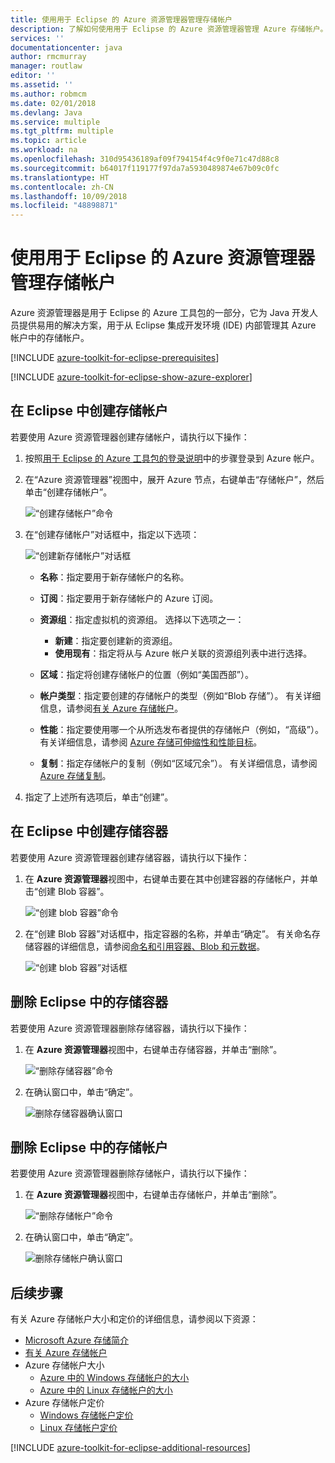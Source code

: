 ```yaml
---
title: 使用用于 Eclipse 的 Azure 资源管理器管理存储帐户
description: 了解如何使用用于 Eclipse 的 Azure 资源管理器管理 Azure 存储帐户。
services: ''
documentationcenter: java
author: rmcmurray
manager: routlaw
editor: ''
ms.assetid: ''
ms.author: robmcm
ms.date: 02/01/2018
ms.devlang: Java
ms.service: multiple
ms.tgt_pltfrm: multiple
ms.topic: article
ms.workload: na
ms.openlocfilehash: 310d95436189af09f794154f4c9f0e71c47d88c8
ms.sourcegitcommit: b64017f119177f97da7a5930489874e67b09c0fc
ms.translationtype: HT
ms.contentlocale: zh-CN
ms.lasthandoff: 10/09/2018
ms.locfileid: "48898871"
---
```

# <a name="manage-storage-accounts-by-using-the-azure-explorer-for-eclipse"></a>使用用于 Eclipse 的 Azure 资源管理器管理存储帐户

Azure 资源管理器是用于 Eclipse 的 Azure 工具包的一部分，它为 Java 开发人员提供易用的解决方案，用于从 Eclipse 集成开发环境 (IDE) 内部管理其 Azure 帐户中的存储帐户。

[!INCLUDE [azure-toolkit-for-eclipse-prerequisites](../includes/azure-toolkit-for-eclipse-prerequisites.md)]

[!INCLUDE [azure-toolkit-for-eclipse-show-azure-explorer](../includes/azure-toolkit-for-eclipse-show-azure-explorer.md)]

## <a name="create-a-storage-account-in-eclipse"></a>在 Eclipse 中创建存储帐户

若要使用 Azure 资源管理器创建存储帐户，请执行以下操作：

1. 按照[用于 Eclipse 的 Azure 工具包的登录说明](https://docs.microsoft.com/java/azure/eclipse/azure-toolkit-for-eclipse-sign-in-instructions)中的步骤登录到 Azure 帐户。

1. 在“Azure 资源管理器”视图中，展开 Azure 节点，右键单击“存储帐户”，然后单击“创建存储帐户”。

   ![“创建存储帐户”命令][CS01]

1. 在“创建存储帐户”对话框中，指定以下选项：

   ![“创建新存储帐户”对话框][CS02]

   * **名称**：指定要用于新存储帐户的名称。

   * **订阅**：指定要用于新存储帐户的 Azure 订阅。

   * **资源组**：指定虚拟机的资源组。 选择以下选项之一：
      * **新建**：指定要创建新的资源组。
      * **使用现有**：指定将从与 Azure 帐户关联的资源组列表中进行选择。

   * **区域**：指定将创建存储帐户的位置（例如“美国西部”）。

   * **帐户类型**：指定要创建的存储帐户的类型（例如“Blob 存储”）。 有关详细信息，请参阅[有关 Azure 存储帐户]。

   * **性能**：指定要使用哪一个从所选发布者提供的存储帐户（例如，“高级”）。 有关详细信息，请参阅 [Azure 存储可伸缩性和性能目标]。

   * **复制**：指定存储帐户的复制（例如“区域冗余”）。 有关详细信息，请参阅 [Azure 存储复制]。

1. 指定了上述所有选项后，单击“创建”。

## <a name="create-a-storage-container-in-eclipse"></a>在 Eclipse 中创建存储容器

若要使用 Azure 资源管理器创建存储容器，请执行以下操作：

1. 在 **Azure 资源管理器**视图中，右键单击要在其中创建容器的存储帐户，并单击“创建 Blob 容器”。

   ![“创建 blob 容器”命令][CC01]

1. 在“创建 Blob 容器”对话框中，指定容器的名称，并单击“确定”。 有关命名存储容器的详细信息，请参阅[命名和引用容器、Blob 和元数据]。

   ![“创建 blob 容器”对话框][CC02]

## <a name="delete-a-storage-container-in-eclipse"></a>删除 Eclipse 中的存储容器

若要使用 Azure 资源管理器删除存储容器，请执行以下操作：

1. 在 **Azure 资源管理器**视图中，右键单击存储容器，并单击“删除”。

   ![“删除存储容器”命令][DC01]

1. 在确认窗口中，单击“确定”。

   ![删除存储容器确认窗口][DC02]

## <a name="delete-a-storage-account-in-eclipse"></a>删除 Eclipse 中的存储帐户

若要使用 Azure 资源管理器删除存储帐户，请执行以下操作：

1. 在 **Azure 资源管理器**视图中，右键单击存储帐户，并单击“删除”。

   ![“删除存储帐户”命令][DS01]

1. 在确认窗口中，单击“确定”。

   ![删除存储帐户确认窗口][DS02]

## <a name="next-steps"></a>后续步骤

有关 Azure 存储帐户大小和定价的详细信息，请参阅以下资源：

* [Microsoft Azure 存储简介]
* [有关 Azure 存储帐户]
* Azure 存储帐户大小
  * [Azure 中的 Windows 存储帐户的大小]
  * [Azure 中的 Linux 存储帐户的大小]
* Azure 存储帐户定价
  * [Windows 存储帐户定价]
  * [Linux 存储帐户定价]

[!INCLUDE [azure-toolkit-for-eclipse-additional-resources](../includes/azure-toolkit-for-eclipse-additional-resources.md)]

<!-- URL List -->

[Microsoft Azure 存储简介]: /azure/storage/storage-introduction
[有关 Azure 存储帐户]: /azure/storage/storage-create-storage-account
[Azure 存储复制]: /azure/storage/storage-redundancy
[Azure 存储可伸缩性和性能目标]: /azure/storage/storage-scalability-targets
[命名和引用容器、Blob 和元数据]: http://go.microsoft.com/fwlink/?LinkId=255555

[Azure 中的 Windows 存储帐户的大小]: /azure/virtual-machines/virtual-machines-windows-sizes
[Azure 中的 Linux 存储帐户的大小]: /azure/virtual-machines/virtual-machines-linux-sizes
[Windows 存储帐户定价]: /pricing/details/virtual-machines/windows/
[Linux 存储帐户定价]: /pricing/details/virtual-machines/linux/

<!-- IMG List -->

[CS01]: media/azure-toolkit-for-eclipse-managing-storage-accounts-using-azure-explorer/CS01.png
[CS02]: media/azure-toolkit-for-eclipse-managing-storage-accounts-using-azure-explorer/CS02.png
[CC01]: media/azure-toolkit-for-eclipse-managing-storage-accounts-using-azure-explorer/CC01.png
[CC02]: media/azure-toolkit-for-eclipse-managing-storage-accounts-using-azure-explorer/CC02.png

[DS01]: media/azure-toolkit-for-eclipse-managing-storage-accounts-using-azure-explorer/DS01.png
[DS02]: media/azure-toolkit-for-eclipse-managing-storage-accounts-using-azure-explorer/DS02.png
[DC01]: media/azure-toolkit-for-eclipse-managing-storage-accounts-using-azure-explorer/DC01.png
[DC02]: media/azure-toolkit-for-eclipse-managing-storage-accounts-using-azure-explorer/DC02.png
